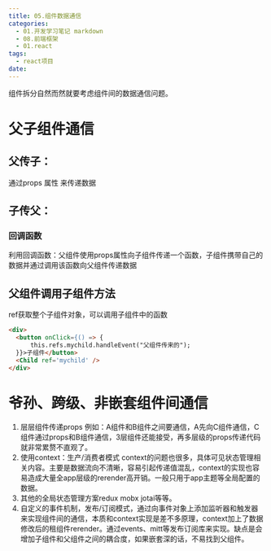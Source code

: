 ```yaml
---
title: 05.组件数据通信
categories:
  - 01.开发学习笔记 markdown
  - 08.前端框架
  - 01.react
tags:
  - react项目
date:
---
```


组件拆分自然而然就要考虑组件间的数据通信问题。

# 父子组件通信 

## 父传子：
通过props  属性 来传递数据


## 子传父：
### 回调函数
利用回调函数：父组件使用props属性向子组件传递一个函数，子组件携带自己的数据并通过调用该函数向父组件传递数据

## 父组件调用子组件方法
ref获取整个子组件对象，可以调用子组件中的函数
```html
<div>
  <button onClick={() => {
      this.refs.mychild.handleEvent("父组件传来的");
  }}>子组件</button>
  <Child ref='mychild' />
</div>
```

# 爷孙、跨级、非嵌套组件间通信
1. 层层组件传递props 例如：A组件和B组件之间要通信，A先向C组件通信，C组件通过props和B组件通信，3层组件还能接受，再多层级的props传递代码就非常累赘不直观了。
2. 使用context：生产/消费者模式 context的问题也很多，具体可见状态管理相关内容。主要是数据流向不清晰，容易引起传递值混乱，context的实现也容易造成大量全app层级的rerender高开销。一般只用于app主题等全局配置的数据。
3. 其他的全局状态管理方案redux mobx jotai等等。
4. 自定义的事件机制，发布/订阅模式，通过向事件对象上添加监听器和触发器来实现组件间的通信，本质和context实现是差不多原理，context加上了数据修改后的租组件rerender。通过events、mitt等发布订阅库来实现。缺点是会增加子组件和父组件之间的耦合度，如果嵌套深的话，不易找到父组件。
